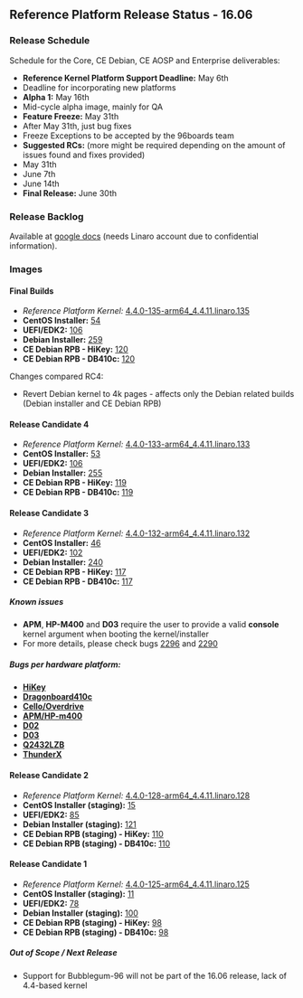 ## Reference Platform Release Status - 16.06 

### Release Schedule

Schedule for the Core, CE Debian, CE AOSP and Enterprise deliverables:

- **Reference Kernel Platform Support Deadline:** May 6th
 - Deadline for incorporating new platforms
- **Alpha 1:** May 16th
 - Mid-cycle alpha image, mainly for QA
- **Feature Freeze:** May 31th
 - After May 31th, just bug fixes
 - Freeze Exceptions to be accepted by the 96boards team
- **Suggested RCs:** (more might be required depending on the amount of issues found and fixes provided)
 - May 31th
 - June 7th
 - June 14th
- **Final Release:** June 30th

### Release Backlog

Available at [google docs](https://docs.google.com/document/d/1utMREYtMKmC0eRM3duWCNTJ1oMNPPxMnvB_TTUOcWqg/edit) (needs Linaro account due to confidential information).

### Images

#### Final Builds

- *Reference Platform Kernel:* [4.4.0-135-arm64_4.4.11.linaro.135](https://repo.linaro.org/ubuntu/linaro-overlay/pool/main/l/linux/)
- **CentOS Installer:** [54](https://builds.96boards.org/snapshots/reference-platform/components/centos-installer/54/)
- **UEFI/EDK2:** [106](https://builds.96boards.org/snapshots/reference-platform/components/uefi/106/)
- **Debian Installer:** [259](https://builds.96boards.org/snapshots/reference-platform/components/debian-installer/259/)
- **CE Debian RPB - HiKey:** [120](https://builds.96boards.org/snapshots/reference-platform/debian/120/hikey)
- **CE Debian RPB - DB410c:** [120](https://builds.96boards.org/snapshots/reference-platform/debian/120/dragonboard410c)

Changes compared RC4:
- Revert Debian kernel to 4k pages - affects only the Debian related builds (Debian installer and CE Debian RPB)

#### Release Candidate 4

- *Reference Platform Kernel:* [4.4.0-133-arm64_4.4.11.linaro.133](https://repo.linaro.org/ubuntu/linaro-overlay/pool/main/l/linux/)
- **CentOS Installer:** [53](https://builds.96boards.org/snapshots/reference-platform/components/centos-installer/53/)
- **UEFI/EDK2:** [106](https://builds.96boards.org/snapshots/reference-platform/components/uefi/106/)
- **Debian Installer:** [255](https://builds.96boards.org/snapshots/reference-platform/components/debian-installer/255/)
- **CE Debian RPB - HiKey:** [119](https://builds.96boards.org/snapshots/reference-platform/debian/119/hikey)
- **CE Debian RPB - DB410c:** [119](https://builds.96boards.org/snapshots/reference-platform/debian/119/dragonboard410c)

#### Release Candidate 3

- *Reference Platform Kernel:* [4.4.0-132-arm64_4.4.11.linaro.132](https://repo.linaro.org/ubuntu/linaro-overlay/pool/main/l/linux/)
- **CentOS Installer:** [46](https://builds.96boards.org/snapshots/reference-platform/components/centos-installer/46/)
- **UEFI/EDK2:** [102](https://builds.96boards.org/snapshots/reference-platform/components/uefi/102/)
- **Debian Installer:** [240](https://builds.96boards.org/snapshots/reference-platform/components/debian-installer/240/)
- **CE Debian RPB - HiKey:** [117](https://builds.96boards.org/snapshots/reference-platform/debian/117/hikey)
- **CE Debian RPB - DB410c:** [117](https://builds.96boards.org/snapshots/reference-platform/debian/117/dragonboard410c)

##### Known issues

- **APM**, **HP-M400** and **D03** require the user to provide a valid __console__ kernel argument when booting the kernel/installer
 - For more details, please check bugs [2296](https://bugs.linaro.org/show_bug.cgi?id=2296) and [2290](https://bugs.linaro.org/show_bug.cgi?id=2290)

##### Bugs per hardware platform:

- [**HiKey**](https://goo.gl/Rlu59c)
- [**Dragonboard410c**](https://goo.gl/2rnL8X)
- [**Cello/Overdrive**](https://goo.gl/CXTDbw)
- [**APM/HP-m400**](https://goo.gl/5hhs0l)
- [**D02**](https://goo.gl/P87Q5z)
- [**D03**](https://goo.gl/LSXpPR)
- [**Q2432LZB**](https://goo.gl/Q5lIGE)
- [**ThunderX**](https://goo.gl/z45Jkk)

#### Release Candidate 2

- *Reference Platform Kernel:* [4.4.0-128-arm64_4.4.11.linaro.128](https://repo.linaro.org/ubuntu/linaro-staging/pool/main/l/linux/)
- **CentOS Installer (staging):** [15](https://builds.96boards.org/snapshots/reference-platform/components/centos-installer-staging/15/)
- **UEFI/EDK2:** [85](https://builds.96boards.org/snapshots/reference-platform/components/uefi/85/)
- **Debian Installer (staging):** [121](https://builds.96boards.org/snapshots/reference-platform/components/debian-installer-staging/121)
- **CE Debian RPB (staging) - HiKey:** [110](https://builds.96boards.org/snapshots/reference-platform/debian/110/hikey)
- **CE Debian RPB (staging) - DB410c:** [110](https://builds.96boards.org/snapshots/reference-platform/debian/110/dragonboard410c)

#### Release Candidate 1

- *Reference Platform Kernel:* [4.4.0-125-arm64_4.4.11.linaro.125](https://repo.linaro.org/ubuntu/linaro-staging/pool/main/l/linux/)
- **CentOS Installer (staging):** [11](https://builds.96boards.org/snapshots/reference-platform/components/centos-installer-staging/11/)
- **UEFI/EDK2:** [78](https://builds.96boards.org/snapshots/reference-platform/components/uefi/78/)
- **Debian Installer (staging):** [100](https://builds.96boards.org/snapshots/reference-platform/components/debian-installer-staging/100)
- **CE Debian RPB (staging) - HiKey:** [98](https://builds.96boards.org/snapshots/reference-platform/debian/98/hikey)
- **CE Debian RPB (staging) - DB410c:** [98](https://builds.96boards.org/snapshots/reference-platform/debian/98/dragonboard410c)

##### Out of Scope / Next Release

 - Support for Bubblegum-96 will not be part of the 16.06 release, lack of 4.4-based kernel
